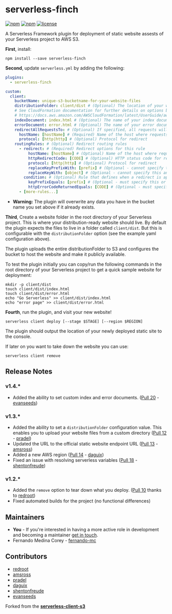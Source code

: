 # serverless-finch

[![npm](https://img.shields.io/npm/dm/serverless-finch.svg)](https://www.npmjs.com/package/serverless-finch)
[![npm](https://img.shields.io/npm/v/serverless-finch.svg)](https://www.npmjs.com/package/serverless-finch)
[![license](https://img.shields.io/github/license/fernando-mc/serverless-finch.svg)](https://github.com/fernando-mc/serverless-finch/blob/master/LICENSE)

A Serverless Framework plugin for deployment of static website assests of your Serverless project to AWS S3.

**First**, install:

```
npm install --save serverless-finch
```

**Second**, update `serverless.yml` by adding the following:

```yaml
plugins:
  - serverless-finch

custom:
  client:
    bucketName: unique-s3-bucketname-for-your-website-files
    distributionFolder: client/dist # (Optional) The location of your website. This defaults to client/dist
    # See CloudFormation documentation for further details on options below
    # https://docs.aws.amazon.com/AWSCloudFormation/latest/UserGuide/aws-properties-s3-websiteconfiguration.html
    indexDocument: index.html # (Optional) The name of your index document inside your distributionFolder. Defaults to index.html
    errorDocument: error.html # (Optional) The name of your error document inside your distributionFolder. Defaults to error.html
    redirectAllRequestsTo: # (Optional) If specified, all requests will redirect to specified endpoint
      hostName: [hostName] # (Required) Name of the host where requests are redirected (e.g. www.google.com)  
      protocol: [http|http] # (Optional) Protocol for redirect
    routingRules: # (Optional) Redirect routing rules
      - redirect: # (Required) Redirect options for this rule
          hostName: [hostName] # (Optional) Name of the host where requests are redirected (e.g. www.google.com)  
          httpRedirectCode: [CODE] # (Optional) HTTP status code for redirect
          protocol: [http|http] # (Optional) Protocol for redirect
          replaceKeyPrefixWith: [prefix] # (Optional - cannot specify this and replaceKeyWith together) The object key prefix to use in the redirect request
          replaceKeyWith: [object] # (Optional - cannot specify this and replaceKeyPrefixWith together) The specific object key to use in the redirect request. 
        condition: # (Optional) Rule that defines when a redirect is applied
          keyPrefixEquals: [prefix] # (Optional - must specify this or httpErrorCodeReturnedEquals) The object key name prefix when the redirect is applied.
          httpErrorCodeReturnedEquals: [CODE] # (Optional - must specify this or keyPrefixEquals) Applies the redirect if the error code equals this value in the event of an error
      - [more-rules...]
```

* **Warning:** The plugin will overwrite any data you have in the bucket name you set above if it already exists.


**Third**, Create a website folder in the root directory of your Serverless project. This is where your distribution-ready website should live. By default the plugin expects the files to live in a folder called `client/dist`. But this is configurable with the `distributionFolder` option (see the example yaml configuration above).

The plugin uploads the entire distributionFolder to S3 and configures the bucket to host the website and make it publicly available.

To test the plugin initially you can copy/run the following commands in the root directory of your Serverless project to get a quick sample website for deployment:

```
mkdir -p client/dist
touch client/dist/index.html
touch client/dist/error.html
echo "Go Serverless" >> client/dist/index.html
echo "error page" >> client/dist/error.html
```

**Fourth**, run the plugin, and visit your new website!

```
serverless client deploy [--stage $STAGE] [--region $REGION]
```

The plugin should output the location of your newly deployed static site to the console.

If later on you want to take down the website you can use:

```
serverless client remove
```

## Release Notes

### v1.4.*

- Added the ability to set custom index and error documents. ([Pull 20](https://github.com/fernando-mc/serverless-finch/pull/20) - [evanseeds](https://github.com/evanseeds))

### v1.3.*
- Added the ability to set a `distributionFolder` configuration value. This enables you to upload your website files from a custom directory ([Pull 12](https://github.com/fernando-mc/serverless-finch/pull/12) - [pradel](https://github.com/pradel))
- Updated the URL to the official static website endpoint URL ([Pull 13](https://github.com/fernando-mc/serverless-finch/pull/13) - [amsross](https://github.com/amsross))
- Added a new AWS region ([Pull 14](https://github.com/fernando-mc/serverless-finch/pull/14) - [daguix](https://github.com/daguix))
- Fixed an issue with resolving serverless variables ([Pull 18](https://github.com/fernando-mc/serverless-finch/pull/18) - [shentonfreude](https://github.com/shentonfreude))

### v1.2.*
- Added the `remove` option to tear down what you deploy. ([Pull 10](https://github.com/fernando-mc/serverless-finch/pull/10) thanks to [redroot](https://github.com/redroot)) 
- Fixed automated builds for the project (no functional differences)

## Maintainers
- **You** - If you're interested in having a more active role in development and becoming a maintainer [get in touch](https://www.fernandomc.com/contact/).
- Fernando Medina Corey - [fernando-mc](https://github.com/fernando-mc)

## Contributors
- [redroot](https://github.com/redroot)
- [amsross](https://github.com/amsross)
- [pradel](https://github.com/pradel)
- [daguix](https://github.com/daguix)
- [shentonfreude](https://github.com/shentonfreude)
- [evanseeds](https://github.com/evanseeds)

Forked from the [**serverless-client-s3**](https://github.com/serverless/serverless-client-s3/)
